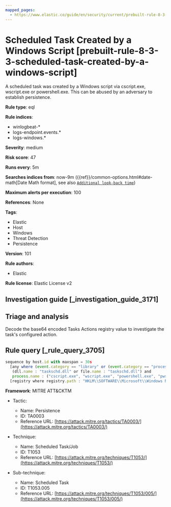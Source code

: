 ```yaml
---
mapped_pages:
  - https://www.elastic.co/guide/en/security/current/prebuilt-rule-8-3-3-scheduled-task-created-by-a-windows-script.html
---
```


# Scheduled Task Created by a Windows Script [prebuilt-rule-8-3-3-scheduled-task-created-by-a-windows-script]

A scheduled task was created by a Windows script via cscript.exe, wscript.exe or powershell.exe. This can be abused by an adversary to establish persistence.

**Rule type**: eql

**Rule indices**:

* winlogbeat-*
* logs-endpoint.events.*
* logs-windows.*

**Severity**: medium

**Risk score**: 47

**Runs every**: 5m

**Searches indices from**: now-9m ({{ref}}/common-options.html#date-math[Date Math format], see also [`Additional look-back time`](docs-content://solutions/security/detect-and-alert/create-detection-rule.md#rule-schedule))

**Maximum alerts per execution**: 100

**References**: None

**Tags**:

* Elastic
* Host
* Windows
* Threat Detection
* Persistence

**Version**: 101

**Rule authors**:

* Elastic

**Rule license**: Elastic License v2

## Investigation guide [_investigation_guide_3171]

## Triage and analysis

Decode the base64 encoded Tasks Actions registry value to investigate the task's configured action.

## Rule query [_rule_query_3705]

```js
sequence by host.id with maxspan = 30s
  [any where (event.category == "library" or (event.category == "process" and event.action : "Image loaded*")) and
   (dll.name : "taskschd.dll" or file.name : "taskschd.dll") and
   process.name : ("cscript.exe", "wscript.exe", "powershell.exe", "pwsh.exe", "powershell_ise.exe")]
  [registry where registry.path : "HKLM\\SOFTWARE\\Microsoft\\Windows NT\\CurrentVersion\\Schedule\\TaskCache\\Tasks\\*\\Actions"]
```

**Framework**: MITRE ATT&CKTM

* Tactic:

    * Name: Persistence
    * ID: TA0003
    * Reference URL: [https://attack.mitre.org/tactics/TA0003/](https://attack.mitre.org/tactics/TA0003/)

* Technique:

    * Name: Scheduled Task/Job
    * ID: T1053
    * Reference URL: [https://attack.mitre.org/techniques/T1053/](https://attack.mitre.org/techniques/T1053/)

* Sub-technique:

    * Name: Scheduled Task
    * ID: T1053.005
    * Reference URL: [https://attack.mitre.org/techniques/T1053/005/](https://attack.mitre.org/techniques/T1053/005/)



